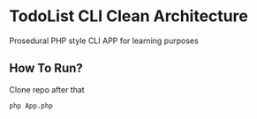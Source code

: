# TodoList CLI Clean Architecture

Prosedural PHP style CLI APP for learning purposes

## How To Run?

Clone repo after that

```
php App.php
```